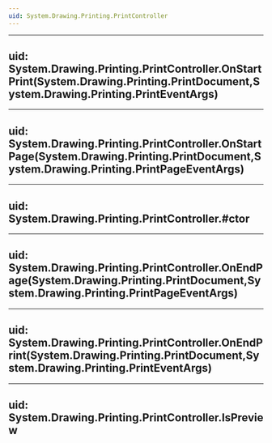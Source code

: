 ```yaml
---
uid: System.Drawing.Printing.PrintController
---
```


---
uid: System.Drawing.Printing.PrintController.OnStartPrint(System.Drawing.Printing.PrintDocument,System.Drawing.Printing.PrintEventArgs)
---

---
uid: System.Drawing.Printing.PrintController.OnStartPage(System.Drawing.Printing.PrintDocument,System.Drawing.Printing.PrintPageEventArgs)
---

---
uid: System.Drawing.Printing.PrintController.#ctor
---

---
uid: System.Drawing.Printing.PrintController.OnEndPage(System.Drawing.Printing.PrintDocument,System.Drawing.Printing.PrintPageEventArgs)
---

---
uid: System.Drawing.Printing.PrintController.OnEndPrint(System.Drawing.Printing.PrintDocument,System.Drawing.Printing.PrintEventArgs)
---

---
uid: System.Drawing.Printing.PrintController.IsPreview
---
